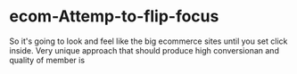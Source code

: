 # ecom-Attemp-to-flip-focus
So it's going to look and feel like the big ecommerce sites until you set click inside. Very unique approach that should produce high conversionan and quality of member is 
